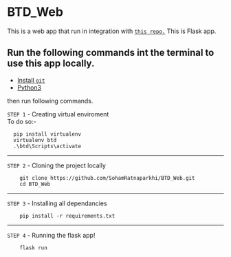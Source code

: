 # BTD_Web
This is a web app that run in integration with [`this repo.`](https://github.com/SohamRatnaparkhi/BrainTumorDetection)
This is Flask app.

## Run the following commands int the terminal to use this app locally.
- [Install `git`](https://git-scm.com/downloads)
- [Python3](https://www.python.org/downloads/)


then run following commands. 

`STEP 1` - Creating virtual enviroment<br>
To do so:-
```
  pip install virtualenv
  virtualenv btd
  .\btd\Scripts\activate
```
----
`STEP 2` - Cloning the project locally
```
    git clone https://github.com/SohamRatnaparkhi/BTD_Web.git
    cd BTD_Web
```
----
`STEP 3` - Installing all dependancies

```
    pip install -r requirements.txt
```
---
`STEP 4` - Running the flask app!
```
    flask run
```
